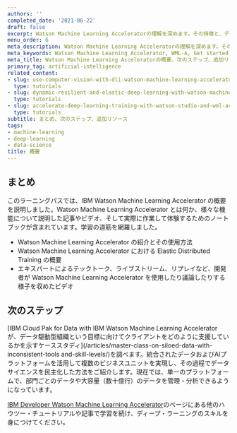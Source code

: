 ```yaml
---
authors: ''
completed_date: '2021-06-22'
draft: false
excerpt: Watson Machine Learning Acceleratorの理解を深めます。その特徴と、データサイエンティストのためのエンドツーエンドの深層学習プラットフォームをどのように提供するかを学びます。
menu_order: 6
meta_description: Watson Machine Learning Acceleratorの理解を深めます。その特徴と、データサイエンティストのためのエンドツーエンドの深層学習プラットフォームをどのように提供するかを学びます。
meta_keywords: Watson Machine Learning Accelerator, WML-A, Get started, introduction
meta_title: Watson Machine Learning Acceleratorの概要、次のステップ、追加リソース
primary_tag: artificial-intelligence
related_content:
- slug: use-computer-vision-with-dli-watson-machine-learning-accelerator
  type: tutorials
- slug: dynamic-resilient-and-elastic-deep-learning-with-watson-machine-learning-accelerator
  type: tutorials
- slug: accelerate-deep-learning-training-with-watson-studio-and-wml-accelerator
  type: tutorials
subtitle: まとめ、次のステップ、追加リソース
tags:
- machine-learning
- deep-learning
- data-science
title: 概要
---
```


## まとめ

このラーニングパスでは、IBM Watson Machine Learning Accelerator の概要を説明しました。Watson Machine Learning Accelerator とは何か、様々な機能について説明した記事やビデオ、そして実際に作業して体験するためのノートブックが含まれています。学習の道筋を網羅しました。

* Watson Machine Learning Accelerator の紹介とその使用方法
* Watson Machine Learning Accelerator における Elastic Distributed Training の概要
* エキスパートによるテックトーク、ライブストリーム、リプレイなど、開発者が Watson Machine Learning Accelerator を使用したり議論したりする様子を収めたビデオ

## 次のステップ

[IBM Cloud Pak for Data with IBM Watson Machine Learning Accelerator が、データ駆動型組織という目標に向けてクライアントをどのように支援しているかを示すケーススタディ](/articles/master-class-on-siloed-data-with-inconsistent-tools and-skill-levels/)を調べます。統合されたデータおよびAIプラットフォームを活用して複数のビジネスユニットを実現し、その過程でデータサイエンスを民主化した方法をご紹介します。現在では、単一のプラットフォームで、部門ごとのデータや大容量（数十億行）のデータを管理・分析できるようになっています。

[IBM Developer Watson Machine Learning Accelerator](/components/watson-ml-accelerator/)のページにある他のハウツー・チュートリアルや記事で学習を続け、ディープ・ラーニングのスキルを身につけてください。